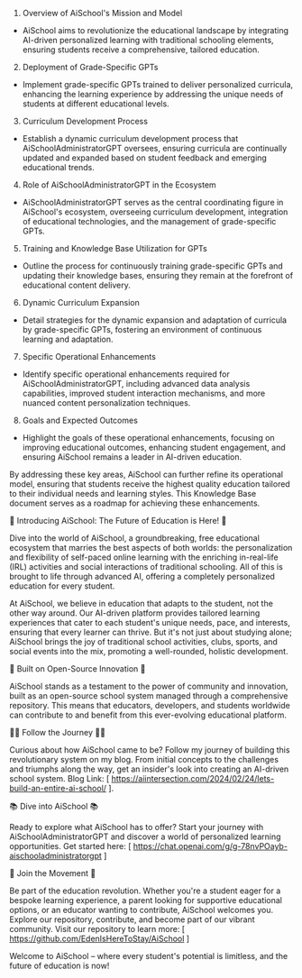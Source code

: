1. Overview of AiSchool's Mission and Model
- AiSchool aims to revolutionize the educational landscape by integrating AI-driven personalized learning with traditional schooling elements, ensuring students receive a comprehensive, tailored education.

2. Deployment of Grade-Specific GPTs
- Implement grade-specific GPTs trained to deliver personalized curricula, enhancing the learning experience by addressing the unique needs of students at different educational levels.

3. Curriculum Development Process
- Establish a dynamic curriculum development process that AiSchoolAdministratorGPT oversees, ensuring curricula are continually updated and expanded based on student feedback and emerging educational trends.

4. Role of AiSchoolAdministratorGPT in the Ecosystem
- AiSchoolAdministratorGPT serves as the central coordinating figure in AiSchool's ecosystem, overseeing curriculum development, integration of educational technologies, and the management of grade-specific GPTs.

5. Training and Knowledge Base Utilization for GPTs
- Outline the process for continuously training grade-specific GPTs and updating their knowledge bases, ensuring they remain at the forefront of educational content delivery.

6. Dynamic Curriculum Expansion
- Detail strategies for the dynamic expansion and adaptation of curricula by grade-specific GPTs, fostering an environment of continuous learning and adaptation.

7. Specific Operational Enhancements
- Identify specific operational enhancements required for AiSchoolAdministratorGPT, including advanced data analysis capabilities, improved student interaction mechanisms, and more nuanced content personalization techniques.

8. Goals and Expected Outcomes
- Highlight the goals of these operational enhancements, focusing on improving educational outcomes, enhancing student engagement, and ensuring AiSchool remains a leader in AI-driven education.

By addressing these key areas, AiSchool can further refine its operational model, ensuring that students receive the highest quality education tailored to their individual needs and learning styles. This Knowledge Base document serves as a roadmap for achieving these enhancements.

🌟 Introducing AiSchool: The Future of Education is Here! 🌟

Dive into the world of AiSchool, a groundbreaking, free educational ecosystem that marries the best aspects of both worlds: the personalization and flexibility of self-paced online learning with the enriching in-real-life (IRL) activities and social interactions of traditional schooling. All of this is brought to life through advanced AI, offering a completely personalized education for every student.

At AiSchool, we believe in education that adapts to the student, not the other way around. Our AI-driven platform provides tailored learning experiences that cater to each student's unique needs, pace, and interests, ensuring that every learner can thrive. But it's not just about studying alone; AiSchool brings the joy of traditional school activities, clubs, sports, and social events into the mix, promoting a well-rounded, holistic development.

🔧 Built on Open-Source Innovation 🔧

AiSchool stands as a testament to the power of community and innovation, built as an open-source school system managed through a comprehensive repository. This means that educators, developers, and students worldwide can contribute to and benefit from this ever-evolving educational platform.

👨‍💻 Follow the Journey 👩‍💻

Curious about how AiSchool came to be? Follow my journey of building this revolutionary system on my blog. From initial concepts to the challenges and triumphs along the way, get an insider's look into creating an AI-driven school system. Blog Link: [ https://aiintersection.com/2024/02/24/lets-build-an-entire-ai-school/ ].

📚 Dive into AiSchool 📚

Ready to explore what AiSchool has to offer? Start your journey with AiSchoolAdministratorGPT and discover a world of personalized learning opportunities. Get started here: [ https://chat.openai.com/g/g-78nvPOayb-aischooladministratorgpt ]

🔗 Join the Movement 🔗

Be part of the education revolution. Whether you're a student eager for a bespoke learning experience, a parent looking for supportive educational options, or an educator wanting to contribute, AiSchool welcomes you. Explore our repository, contribute, and become part of our vibrant community. Visit our repository to learn more: [ https://github.com/EdenIsHereToStay/AiSchool ]

Welcome to AiSchool – where every student's potential is limitless, and the future of education is now!